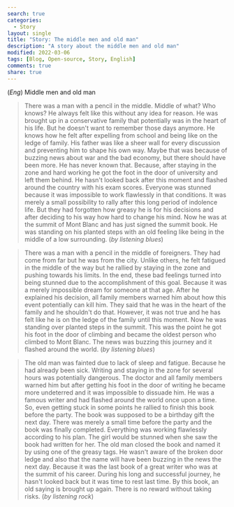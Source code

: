 ```yaml
---
search: true
categories: 
  - Story
layout: single
title: "Story: The middle men and old man"
description: "A story about the middle men and old man"
modified: 2022-03-06
tags: [Blog, Open-source, Story, English]
comments: true
share: true
---
```

(*Eng*) Middle men and old man

> There was a man with a pencil in the middle. Middle of what? Who knows? He always felt like this without any idea for reason. He was brought up in a conservative family that potentially was in the heart of his life. But he doesn't want to remember those days anymore. He knows how he felt after expelling from school and being like on the ledge of family. His father was like a sheer wall for every discussion and preventing him to shape his own way. Maybe that was because of buzzing news about war and the bad economy, but there should have been more. He has never known that. Because, after staying in the zone and hard working he got the foot in the door of university and left them behind. He hasn't looked back after this moment and flashed around the country with his exam scores. Everyone was stunned because it was impossible to work flawlessly in that conditions. It was merely a small possibility to rally after this long period of indolence life. But they had forgotten how greasy he is for his decisions and after deciding to his way how hard to change his mind. Now he was at the summit of Mont Blanc and has just signed the summit book. He was standing on his planted steps with an old feeling like being in the middle of a low surrounding.
(*by listening blues*)

>There was a man with a pencil in the middle of foreigners. They had come from far but he was from the city. Unlike others, he felt fatigued in the middle of the way but he rallied by staying in the zone and pushing towards his limits. In the end, these bad feelings turned into being stunned due to the accomplishment of this goal. Because it was a merely impossible dream for someone at that age. After he explained his decision, all family members warned him about how this event potentially can kill him. They said that he was in the heart of the family and he shouldn't do that. However, it was not true and he has felt like he is on the ledge of the family until this moment. Now he was standing over planted steps in the summit. This was the point he got his foot in the door of climbing and became the oldest person who climbed to Mont Blanc. The news was buzzing this journey and it flashed around the world.
(*by listening blues*)

>The old man was fainted due to lack of sleep and fatigue. Because he had already been sick. Writing and staying in the zone for several hours was potentially dangerous. The doctor and all family members warned him but after getting his foot in the door of writing he became more undeterred and it was impossible to dissuade him. He was a famous writer and had flashed around the world once upon a time. So, even getting stuck in some points he rallied to finish this book before the party. The book was supposed to be a birthday gift the next day. There was merely a small time before the party and the book was finally completed. Everything was working flawlessly according to his plan. The girl would be stunned when she saw the book had written for her. The old man closed the book and named it by using one of the greasy tags. He wasn't aware of the broken door ledge and also that the name will have been buzzing in the news the next day. Because it was the last book of a great writer who was at the summit of his career. During his long and successful journey, he hasn't looked back but it was time to rest last time. By this book, an old saying is brought up again. There is no reward without taking risks.
(*by listening rock*)